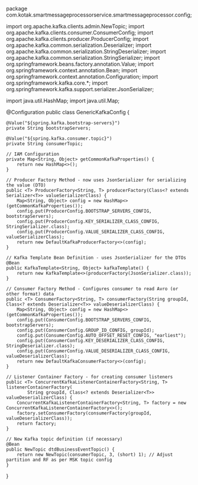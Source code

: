 package com.kotak.smartmessageprocessorservice.smartmessageprocessor.config;

import org.apache.kafka.clients.admin.NewTopic;
import org.apache.kafka.clients.consumer.ConsumerConfig;
import org.apache.kafka.clients.producer.ProducerConfig;
import org.apache.kafka.common.serialization.Deserializer;
import org.apache.kafka.common.serialization.StringDeserializer;
import org.apache.kafka.common.serialization.StringSerializer;
import org.springframework.beans.factory.annotation.Value;
import org.springframework.context.annotation.Bean;
import org.springframework.context.annotation.Configuration;
import org.springframework.kafka.core.*;
import org.springframework.kafka.support.serializer.JsonSerializer;

import java.util.HashMap;
import java.util.Map;

@Configuration
public class GenericKafkaConfig {

    @Value("${spring.kafka.bootstrap-servers}")
    private String bootstrapServers;

    @Value("${spring.kafka.consumer.topic}")
    private String consumerTopic;

    // IAM Configuration
    private Map<String, Object> getCommonKafkaProperties() {
        return new HashMap<>();
    }

    // Producer Factory Method - now uses JsonSerializer for serializing the value (DTO)
    public <T> ProducerFactory<String, T> producerFactory(Class<? extends Serializer<T>> valueSerializerClass) {
        Map<String, Object> config = new HashMap<>(getCommonKafkaProperties());
        config.put(ProducerConfig.BOOTSTRAP_SERVERS_CONFIG, bootstrapServers);
        config.put(ProducerConfig.KEY_SERIALIZER_CLASS_CONFIG, StringSerializer.class);
        config.put(ProducerConfig.VALUE_SERIALIZER_CLASS_CONFIG, valueSerializerClass);
        return new DefaultKafkaProducerFactory<>(config);
    }

    // Kafka Template Bean Definition - uses JsonSerializer for the DTOs
    @Bean
    public KafkaTemplate<String, Object> kafkaTemplate() {
        return new KafkaTemplate<>(producerFactory(JsonSerializer.class));
    }

    // Consumer Factory Method - Configures consumer to read Avro (or other format) data
    public <T> ConsumerFactory<String, T> consumerFactory(String groupId, Class<? extends Deserializer<T>> valueDeserializerClass) {
        Map<String, Object> config = new HashMap<>(getCommonKafkaProperties());
        config.put(ConsumerConfig.BOOTSTRAP_SERVERS_CONFIG, bootstrapServers);
        config.put(ConsumerConfig.GROUP_ID_CONFIG, groupId);
        config.put(ConsumerConfig.AUTO_OFFSET_RESET_CONFIG, "earliest");
        config.put(ConsumerConfig.KEY_DESERIALIZER_CLASS_CONFIG, StringDeserializer.class);
        config.put(ConsumerConfig.VALUE_DESERIALIZER_CLASS_CONFIG, valueDeserializerClass);
        return new DefaultKafkaConsumerFactory<>(config);
    }

    // Listener Container Factory - for creating consumer listeners
    public <T> ConcurrentKafkaListenerContainerFactory<String, T> listenerContainerFactory(
            String groupId, Class<? extends Deserializer<T>> valueDeserializerClass) {
        ConcurrentKafkaListenerContainerFactory<String, T> factory = new ConcurrentKafkaListenerContainerFactory<>();
        factory.setConsumerFactory(consumerFactory(groupId, valueDeserializerClass));
        return factory;
    }

    // New Kafka topic definition (if necessary)
    @Bean
    public NewTopic dtdBusinessEventTopic() {
        return new NewTopic(consumerTopic, 3, (short) 1); // Adjust partition and RF as per MSK topic config
    }
}
